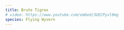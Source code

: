 ```yaml
---
title: Brute Tigrex
# video: https://www.youtube.com/embed/3UECPyvl0mg
species: Flying Wyvern
---
```

